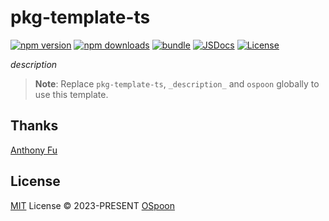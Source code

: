 # pkg-template-ts

[![npm version][npm-version-src]][npm-version-href]
[![npm downloads][npm-downloads-src]][npm-downloads-href]
[![bundle][bundle-src]][bundle-href]
[![JSDocs][jsdocs-src]][jsdocs-href]
[![License][license-src]][license-href]

_description_

> **Note**:
> Replace `pkg-template-ts`, `_description_` and `ospoon` globally to use this template.

## Thanks

[Anthony Fu](https://github.com/antfu)

## License

[MIT](./LICENSE) License © 2023-PRESENT [OSpoon](https://github.com/ospoon)

<!-- Badges -->
[npm-version-src]: https://img.shields.io/npm/v/pkg-template-ts?style=flat&colorA=080f12&colorB=1fa669
[npm-version-href]: https://npmjs.com/package/pkg-template-ts
[npm-downloads-src]: https://img.shields.io/npm/dm/pkg-template-ts?style=flat&colorA=080f12&colorB=1fa669
[npm-downloads-href]: https://npmjs.com/package/pkg-template-ts
[bundle-src]: https://img.shields.io/bundlephobia/minzip/pkg-template-ts?style=flat&colorA=080f12&colorB=1fa669&label=minzip
[bundle-href]: https://bundlephobia.com/result?p=pkg-template-ts
[license-src]: https://img.shields.io/github/license/antfu/pkg-template-ts.svg?style=flat&colorA=080f12&colorB=1fa669
[license-href]: https://github.com/antfu/pkg-template-ts/blob/main/LICENSE
[jsdocs-src]: https://img.shields.io/badge/jsdocs-reference-080f12?style=flat&colorA=080f12&colorB=1fa669
[jsdocs-href]: https://www.jsdocs.io/package/pkg-template-ts
